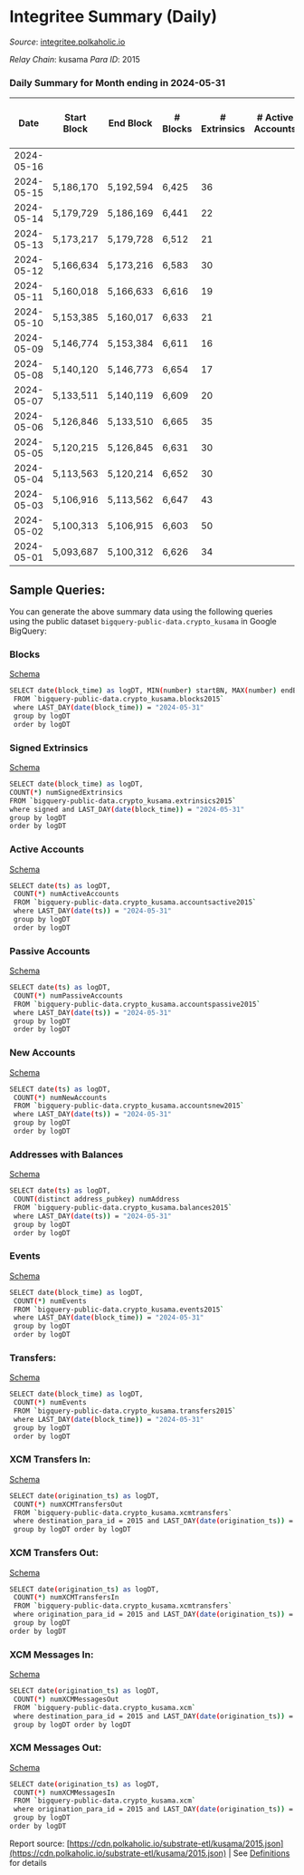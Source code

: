 # Integritee Summary (Daily)

_Source_: [integritee.polkaholic.io](https://integritee.polkaholic.io)

*Relay Chain*: kusama
*Para ID*: 2015



### Daily Summary for Month ending in 2024-05-31


| Date    | Start Block | End Block | # Blocks | # Extrinsics | # Active Accounts | # Passive Accounts | # New Accounts | # Addresses | # Events  | # Transfers ($USD) | # XCM Transfers In ($USD) | # XCM Transfers Out ($USD) | # XCM In | # XCM Out | Issues |
|---------|-------------|-----------|----------|--------------|-------------------|--------------------|----------------|-------------|-----------|--------------------|---------------------------|----------------------------|----------|-----------|--------|
| 2024-05-16 |  |  |  |  |  |  |  |  |  |   |   |   |  |  |  |
| 2024-05-15 | 5,186,170 | 5,192,594 | 6,425 | 36 |  |  |  | 13,770 | 13,141 | 29 ($26,114.88) |   |   |  |  |  |
| 2024-05-14 | 5,179,729 | 5,186,169 | 6,441 | 22 |  |  |  | 13,768 | 13,062 | 16 ($8,715.65) |   |   |  |  |  |
| 2024-05-13 | 5,173,217 | 5,179,728 | 6,512 | 21 |  |  |  | 13,767 | 13,199 | 14 ($10,226.91) |   |   |  |  |  |
| 2024-05-12 | 5,166,634 | 5,173,216 | 6,583 | 30 |  |  |  | 13,767 | 13,404 | 20 ($4,882.72) |   |   |  |  |  |
| 2024-05-11 | 5,160,018 | 5,166,633 | 6,616 | 19 |  |  |  | 13,765 | 13,391 | 10 ($1,720.32) |   |   |  |  |  |
| 2024-05-10 | 5,153,385 | 5,160,017 | 6,633 | 21 |  |  |  | 13,767 | 13,447 | 15 ($8,279.08) |   |   |  |  |  |
| 2024-05-09 | 5,146,774 | 5,153,384 | 6,611 | 16 |  |  |  | 13,764 | 13,351 | 8 ($674.02) |   |   |  |  |  |
| 2024-05-08 | 5,140,120 | 5,146,773 | 6,654 | 17 |  |  |  | 13,763 | 13,450 | 11 ($2,963.52) |   |   |  |  |  |
| 2024-05-07 | 5,133,511 | 5,140,119 | 6,609 | 20 |  |  |  | 13,763 | 13,372 | 13 ($3,261.79) |   |   |  |  |  |
| 2024-05-06 | 5,126,846 | 5,133,510 | 6,665 | 35 |  |  |  | 13,762 | 13,604 | 22 ($9,470.56) |   |   |  |  |  |
| 2024-05-05 | 5,120,215 | 5,126,845 | 6,631 | 30 |  |  |  | 13,760 | 13,510 | 23 ($13,491.81) |   |   |  |  |  |
| 2024-05-04 | 5,113,563 | 5,120,214 | 6,652 | 30 |  |  |  | 13,763 | 13,539 | 21 ($5,294.21) |   |   |  |  |  |
| 2024-05-03 | 5,106,916 | 5,113,562 | 6,647 | 43 |  |  |  | 13,761 | 13,659 | 37 ($18,841.40) |   |   |  |  |  |
| 2024-05-02 | 5,100,313 | 5,106,915 | 6,603 | 50 |  |  |  | 13,765 | 13,573 | 42 ($26,418.20) |   |   |  |  |  |
| 2024-05-01 | 5,093,687 | 5,100,312 | 6,626 | 34 |  |  |  | 13,762 | 13,523 | 27 ($8,101.04) |   |   |  |  |  |

## Sample Queries:
You can generate the above summary data using the following queries using the public dataset `bigquery-public-data.crypto_kusama` in Google BigQuery:


### Blocks 

[Schema](https://github.com/colorfulnotion/substrate-etl/blob/main/schema/blocks.json)

```bash
SELECT date(block_time) as logDT, MIN(number) startBN, MAX(number) endBN, COUNT(*) numBlocks 
 FROM `bigquery-public-data.crypto_kusama.blocks2015`  
 where LAST_DAY(date(block_time)) = "2024-05-31" 
 group by logDT 
 order by logDT
```

### Signed Extrinsics 

[Schema](https://github.com/colorfulnotion/substrate-etl/blob/main/schema/extrinsics.json)

```bash
SELECT date(block_time) as logDT, 
COUNT(*) numSignedExtrinsics 
FROM `bigquery-public-data.crypto_kusama.extrinsics2015`  
where signed and LAST_DAY(date(block_time)) = "2024-05-31" 
group by logDT 
order by logDT
```

### Active Accounts 

[Schema](https://github.com/colorfulnotion/substrate-etl/blob/main/schema/accountsactive.json)

```bash
SELECT date(ts) as logDT, 
 COUNT(*) numActiveAccounts 
 FROM `bigquery-public-data.crypto_kusama.accountsactive2015` 
 where LAST_DAY(date(ts)) = "2024-05-31" 
 group by logDT 
 order by logDT
```

### Passive Accounts 

[Schema](https://github.com/colorfulnotion/substrate-etl/blob/main/schema/accountspassive.json)

```bash
SELECT date(ts) as logDT, 
 COUNT(*) numPassiveAccounts 
 FROM `bigquery-public-data.crypto_kusama.accountspassive2015` 
 where LAST_DAY(date(ts)) = "2024-05-31" 
 group by logDT 
 order by logDT
```

### New Accounts 

[Schema](https://github.com/colorfulnotion/substrate-etl/blob/main/schema/accountsnew.json)

```bash
SELECT date(ts) as logDT, 
 COUNT(*) numNewAccounts 
 FROM `bigquery-public-data.crypto_kusama.accountsnew2015` 
 where LAST_DAY(date(ts)) = "2024-05-31" 
 group by logDT
 order by logDT
```

### Addresses with Balances 

[Schema](https://github.com/colorfulnotion/substrate-etl/blob/main/schema/balances.json)

```bash
SELECT date(ts) as logDT,
 COUNT(distinct address_pubkey) numAddress 
 FROM `bigquery-public-data.crypto_kusama.balances2015` 
 where LAST_DAY(date(ts)) = "2024-05-31" 
 group by logDT 
 order by logDT
```

### Events 

[Schema](https://github.com/colorfulnotion/substrate-etl/blob/main/schema/events.json)

```bash
SELECT date(block_time) as logDT, 
 COUNT(*) numEvents 
 FROM `bigquery-public-data.crypto_kusama.events2015` 
 where LAST_DAY(date(block_time)) = "2024-05-31" 
 group by logDT 
 order by logDT
```

### Transfers:

[Schema](https://github.com/colorfulnotion/substrate-etl/blob/main/schema/transfers.json)

```bash
SELECT date(block_time) as logDT, 
 COUNT(*) numEvents 
 FROM `bigquery-public-data.crypto_kusama.transfers2015` 
 where LAST_DAY(date(block_time)) = "2024-05-31" 
 group by logDT 
 order by logDT
```

### XCM Transfers In: 

[Schema](https://github.com/colorfulnotion/substrate-etl/blob/main/schema/xcmtransfers.json)

```bash
SELECT date(origination_ts) as logDT, 
 COUNT(*) numXCMTransfersOut 
 FROM `bigquery-public-data.crypto_kusama.xcmtransfers` 
 where destination_para_id = 2015 and LAST_DAY(date(origination_ts)) = "2024-05-31" 
 group by logDT order by logDT
```

### XCM Transfers Out: 

[Schema](https://github.com/colorfulnotion/substrate-etl/blob/main/schema/xcmtransfers.json)

```bash
SELECT date(origination_ts) as logDT, 
 COUNT(*) numXCMTransfersIn 
 FROM `bigquery-public-data.crypto_kusama.xcmtransfers` 
 where origination_para_id = 2015 and LAST_DAY(date(origination_ts)) = "2024-05-31" 
 group by logDT 
order by logDT
```

### XCM Messages In: 

[Schema](https://github.com/colorfulnotion/substrate-etl/blob/main/schema/xcm.json)

```bash
SELECT date(origination_ts) as logDT, 
 COUNT(*) numXCMMessagesOut 
 FROM `bigquery-public-data.crypto_kusama.xcm` 
 where destination_para_id = 2015 and LAST_DAY(date(origination_ts)) = "2024-05-31" 
 group by logDT order by logDT
```

### XCM Messages Out: 

[Schema](https://github.com/colorfulnotion/substrate-etl/blob/main/schema/xcm.json)

```bash
SELECT date(origination_ts) as logDT, 
 COUNT(*) numXCMMessagesIn 
 FROM `bigquery-public-data.crypto_kusama.xcm` 
 where origination_para_id = 2015 and LAST_DAY(date(origination_ts)) = "2024-05-31" 
 group by logDT 
order by logDT
```


Report source: [https://cdn.polkaholic.io/substrate-etl/kusama/2015.json](https://cdn.polkaholic.io/substrate-etl/kusama/2015.json) | See [Definitions](/DEFINITIONS.md) for details
